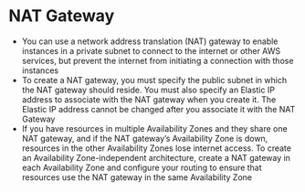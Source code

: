 
# NAT Gateway
- You can use a network address translation (NAT) gateway to enable instances in a private subnet to connect to the 
  internet or other AWS services, but prevent the internet from initiating a connection with those instances
- To create a NAT gateway, you must specify the public subnet in which the NAT gateway should reside. You must also 
  specify an Elastic IP address to associate with the NAT gateway when you create it. The Elastic IP address cannot be 
  changed after you associate it with the NAT Gateway
- If you have resources in multiple Availability Zones and they share one NAT gateway, and if the NAT gateway’s 
  Availability Zone is down, resources in the other Availability Zones lose internet access. To create an Availability 
  Zone-independent architecture, create a NAT gateway in each Availability Zone and configure your routing to ensure 
  that resources use the NAT gateway in the same Availability Zone